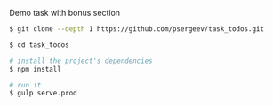 Demo task with bonus section


```bash
$ git clone --depth 1 https://github.com/psergeev/task_todos.git

$ cd task_todos

# install the project's dependencies
$ npm install

# run it
$ gulp serve.prod
